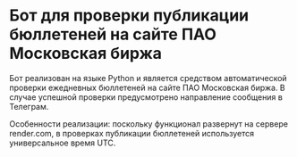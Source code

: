 # Бот для проверки публикации бюллетеней на сайте ПАО Московская биржа

Бот реализован на языке Python и является средством автоматической проверки ежедневных бюллетеней на сайте ПАО Московская биржа.
В случае успешной проверки предусмотрено направление сообщения в Телеграм.

Особенности реализации:
поскольку функционал развернут на сервере render.com, в проверках публикации бюллетеней используется универсальное время UTC.
